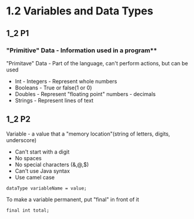 # 1.2 Variables and Data Types
## 1_2 P1
### "Primitive" Data - Information used in a program**
"Primitave" Data - Part of the language, can't perform actions, but can be used 
+ Int - Integers - Represent whole numbers
+ Booleans - True or false(1 or 0)
+ Doubles - Represent "floating point" numbers - decimals
+ Strings - Represent lines of text

## 1_2 P2
Variable - a value that a "memory location"(string of letters, digits, underscore)
+ Can't start with a digit
+ No spaces
+ No special characters (&,@,$)
+ Can't use Java syntax
+ Use camel case
```
dataType variableName = value;
```

To make a variable permanent, put "final" in front of it

```
final int total;
```
